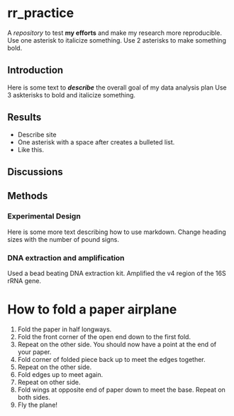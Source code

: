 # rr_practice
A *repository* to test **my efforts** and make my research more reproducible. 
Use one asterisk to italicize something. Use 2 asterisks to make something bold.  
## Introduction
Here is some text to ***describe*** the overall goal of my data analysis plan
Use 3 askterisks to bold and italicize something. 

## Results
* Describe site 
* One asterisk with a space after creates a bulleted list. 
* Like this. 

## Discussions


## Methods
### Experimental Design
Here is some more text describing how to use markdown. Change heading sizes with the number of pound signs. 

### DNA extraction and amplification
Used a bead beating DNA extraction kit. Amplified the v4 region of the 16S rRNA gene.



# How to fold a paper airplane

1. Fold the paper in half longways.
2. Fold the front corner of the open end down to the first fold.
3. Repeat on the other side. You should now have a point at the end of your paper.
4. Fold corner of folded piece back up to meet the edges together.
5. Repeat on the other side.
6. Fold edges up to meet again. 
7. Repeat on other side.
8. Fold wings at opposite end of paper down to meet the base. Repeat on both sides.
9. Fly the plane!
